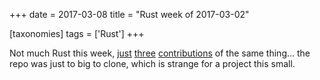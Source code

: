 +++
date = 2017-03-08
title = "Rust week of 2017-03-02"

[taxonomies]
tags = ['Rust']
+++

Not much Rust this week, [just][] [three][] [contributions] of the same
thing\... the repo was just to big to clone, which is strange for a
project this small.

  [just]: https://github.com/killercup/cargo-edit/pull/113
  [three]: https://github.com/killercup/cargo-edit/pull/114
  [contributions]: https://github.com/killercup/cargo-edit/pull/115
